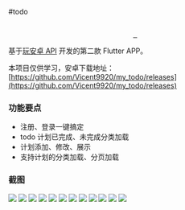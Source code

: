 #todo



<p align="center">
  <img src="http://ps0his7tm.bkt.clouddn.com/Fg99drUfaNguWM02QMe865jOThPH" alt="">
</p>
<p align="center">
  <a href="https://github.com/Vicent9920/my_todo/releases">
    <img src="https://img.shields.io/github/downloads/chengww5217/one_article/latest/total.svg?style=for-the-badge" alt="">
  </a>
  <a href="https://juejin.im/post/5cf0d254518825581878205c">
    <img src="https://img.shields.io/website/https/chengww.com/archives/write-your-second-flutter-app.html.svg?style=for-the-badge" alt="">
  </a>
  <a href="https://github.com/chengww5217/one_article/blob/master/License">
    <img src="https://img.shields.io/github/license/chengww5217/one_article.svg?style=for-the-badge" alt="">
  </a>
</p>



基于[玩安卓 API](https://www.wanandroid.com/blog/show/2442) 开发的第二款 Flutter APP。

本项目仅供学习，安卓下载地址：[https://github.com/Vicent9920/my_todo/releases](https://github.com/Vicent9920/my_todo/releases)

### 功能要点

- 注册、登录一键搞定
- todo 计划已完成、未完成分类加载
- 计划添加、修改、展示
- 支持计划的分类加载、分页加载

### 截图

![](./res/screenshots/screenshot-01.png)
![](./res/screenshots/screenshot-02.png)
![](./res/screenshots/screenshot-03.png)
![](./res/screenshots/screenshot-04.png)
![](./res/screenshots/screenshot-05.png)
![](./res/screenshots/screenshot-06.png)
![](./res/screenshots/screenshot-07.png)
![](./res/screenshots/screenshot-08.png)
![](./res/screenshots/screenshot-09.png)
![](./res/screenshots/screenshot-10.png)
![](./res/screenshots/screenshot-11.png)
![](./res/screenshots/screenshot-12.png)